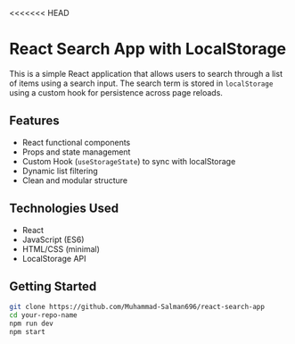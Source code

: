 <<<<<<< HEAD
# React Search App with LocalStorage

This is a simple React application that allows users to search through a list of items using a search input. The search term is stored in `localStorage` using a custom hook for persistence across page reloads.

## Features

- React functional components
- Props and state management
- Custom Hook (`useStorageState`) to sync with localStorage
- Dynamic list filtering
- Clean and modular structure

## Technologies Used

- React
- JavaScript (ES6)
- HTML/CSS (minimal)
- LocalStorage API

## Getting Started

```bash
git clone https://github.com/Muhammad-Salman696/react-search-app
cd your-repo-name
npm run dev
npm start
